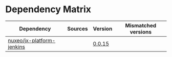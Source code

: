 # Dependency Matrix

Dependency | Sources | Version | Mismatched versions
---------- | ------- | ------- | -------------------
[nuxeo/jx-platform-jenkins](https://github.com/nuxeo/jx-platform-jenkins) |  | [0.0.15](https://github.com/nuxeo/jx-platform-jenkins/releases/tag/v0.0.15) | 
